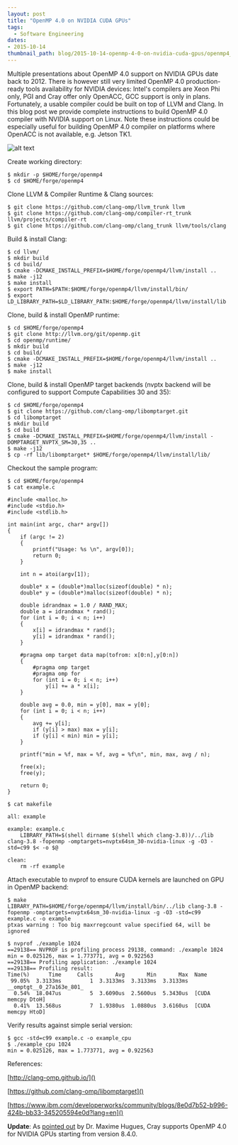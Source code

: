 ```yaml
---
layout: post
title: "OpenMP 4.0 on NVIDIA CUDA GPUs"
tags:
  - Software Engineering
dates:
- 2015-10-14
thumbnail_path: blog/2015-10-14-openmp-4-0-on-nvidia-cuda-gpus/openmp4_nvidia.png
---
```


Multiple presentations about OpenMP 4.0 support on NVIDIA GPUs date back to 2012. There is however still very limited OpenMP 4.0 production-ready tools availability for NVIDIA devices: Intel's compilers are Xeon Phi only, PGI and Cray offer only OpenACC, GCC support is only in plans. Fortunately, a usable compiler could be built on top of LLVM and Clang. In this blog post we provide complete instructions to build OpenMP 4.0 compiler with NVIDIA support on Linux. Note these instructions could be especially useful for building OpenMP 4.0 compiler on platforms where OpenACC is not available, e.g. Jetson TK1.

![alt text](\assets\img\blog\2015-10-14-openmp-4-0-on-nvidia-cuda-gpus\openmp4_nvidia.png "Logo Title Text 1")

Create working directory:

```
$ mkdir -p $HOME/forge/openmp4
$ cd $HOME/forge/openmp4
```

Clone LLVM & Compiler Runtime & Clang sources:

```
$ git clone https://github.com/clang-omp/llvm_trunk llvm
$ git clone https://github.com/clang-omp/compiler-rt_trunk llvm/projects/compiler-rt
$ git clone https://github.com/clang-omp/clang_trunk llvm/tools/clang
```

Build & install Clang:

```
$ cd llvm/
$ mkdir build
$ cd build/
$ cmake -DCMAKE_INSTALL_PREFIX=$HOME/forge/openmp4/llvm/install ..
$ make -j12
$ make install
$ export PATH=$PATH:$HOME/forge/openmp4/llvm/install/bin/
$ export LD_LIBRARY_PATH=$LD_LIBRARY_PATH:$HOME/forge/openmp4/llvm/install/lib
```

Clone, build & install OpenMP runtime:

```
$ cd $HOME/forge/openmp4
$ git clone http://llvm.org/git/openmp.git
$ cd openmp/runtime/
$ mkdir build
$ cd build/
$ cmake -DCMAKE_INSTALL_PREFIX=$HOME/forge/openmp4/llvm/install ..
$ make -j12
$ make install
```

Clone, build & install OpenMP target backends (nvptx backend will be configured to support Compute Capabilities 30 and 35):

```
$ cd $HOME/forge/openmp4
$ git clone https://github.com/clang-omp/libomptarget.git
$ cd libomptarget
$ mkdir build
$ cd build
$ cmake -DCMAKE_INSTALL_PREFIX=$HOME/forge/openmp4/llvm/install -DOMPTARGET_NVPTX_SM=30,35 ..
$ make -j12
$ cp -rf lib/libomptarget* $HOME/forge/openmp4/llvm/install/lib/
```

Checkout the sample program:

```
$ cd $HOME/forge/openmp4
$ cat example.c
```

```
#include <malloc.h>
#include <stdio.h>
#include <stdlib.h>

int main(int argc, char* argv[])
{
    if (argc != 2)
    {
        printf("Usage: %s \n", argv[0]);
        return 0;
    }

    int n = atoi(argv[1]);

    double* x = (double*)malloc(sizeof(double) * n);
    double* y = (double*)malloc(sizeof(double) * n);

    double idrandmax = 1.0 / RAND_MAX;
    double a = idrandmax * rand();
    for (int i = 0; i < n; i++)
    {
        x[i] = idrandmax * rand();
        y[i] = idrandmax * rand();
    }

    #pragma omp target data map(tofrom: x[0:n],y[0:n])
    {
        #pragma omp target
        #pragma omp for
        for (int i = 0; i < n; i++)
            y[i] += a * x[i];
    }

    double avg = 0.0, min = y[0], max = y[0];
    for (int i = 0; i < n; i++)
    {
        avg += y[i];
        if (y[i] > max) max = y[i];
        if (y[i] < min) min = y[i];
    }

    printf("min = %f, max = %f, avg = %f\n", min, max, avg / n);

    free(x);
    free(y);

    return 0;
}
```

```
$ cat makefile
```

```
all: example

example: example.c
    LIBRARY_PATH=$(shell dirname $(shell which clang-3.8))/../lib clang-3.8 -fopenmp -omptargets=nvptx64sm_30-nvidia-linux -g -O3 -std=c99 $< -o $@

clean:
    rm -rf example
```

Attach executable to nvprof to ensure CUDA kernels are launched on GPU in OpenMP backend:

```
$ make
LIBRARY_PATH=$HOME/forge/openmp4/llvm/install/bin/../lib clang-3.8 -fopenmp -omptargets=nvptx64sm_30-nvidia-linux -g -O3 -std=c99 example.c -o example
ptxas warning : Too big maxrregcount value specified 64, will be ignored

$ nvprof ./example 1024
==29138== NVPROF is profiling process 29138, command: ./example 1024
min = 0.025126, max = 1.773771, avg = 0.922563
==29138== Profiling application: ./example 1024
==29138== Profiling result:
Time(%)      Time     Calls       Avg       Min       Max  Name
 99.05%  3.3133ms         1  3.3133ms  3.3133ms  3.3133ms  __omptgt__0_27a163e_801_
  0.54%  18.047us         5  3.6090us  2.5600us  5.3430us  [CUDA memcpy DtoH]
  0.41%  13.568us         7  1.9380us  1.0880us  3.6160us  [CUDA memcpy HtoD]
```

Verify results against simple serial version:

```
$ gcc -std=c99 example.c -o example_cpu
$ ./example_cpu 1024
min = 0.025126, max = 1.773771, avg = 0.922563
```

References:

[http://clang-omp.github.io/]()

[https://github.com/clang-omp/libomptarget]()

[https://www.ibm.com/developerworks/community/blogs/8e0d7b52-b996-424b-bb33-345205594e0d?lang=en]()

**Update**: As [pointed out](https://www.linkedin.com/grp/post/1956294-6060039122796449794) by Dr. Maxime Hugues, Cray supports OpenMP 4.0 for NVIDIA GPUs starting from version 8.4.0.
